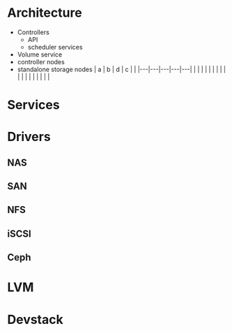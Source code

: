# Architecture
- Controllers
  - API
  - scheduler services
 - Volume service
  - controller nodes
  - standalone storage nodes
| a | b | d | c |   |
|---|---|---|---|---|
|   |   |   |   |   |
|   |   |   |   |   |
|   |   |   |   |   |

# Services

# Drivers
## NAS
## SAN
## NFS
## iSCSI
## Ceph

# LVM




# Devstack
